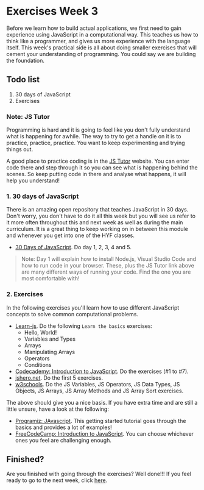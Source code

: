 # Exercises Week 3

Before we learn how to build actual applications, we first need to gain experience using JavaScript in a computational way. This teaches us how to think like a programmer, and gives us more experience with the language itself. This week's practical side is all about doing smaller exercises that will cement your understanding of programming. You could say we are building the foundation.

## Todo list

1. 30 days of JavaScript
2. Exercises

### Note: JS Tutor

Programming is hard and it is going to feel like you don't fully understand what is happening for awhile. The way to try to get a handle on it is to practice, practice, practice. You want to keep experimenting and trying things out.

A good place to practice coding is in the [JS Tutor](http://pythontutor.com/javascript.html#mode=edit) website. You can enter code there and step through it so you can see what is happening behind the scenes. So keep putting code in there and analyse what happens, it will help you understand!

### 1. 30 days of JavaScript

There is an amazing open repository that teaches JavaScript in 30 days. Don't worry, you don't have to do it all this week but you will see us refer to it more often throughout this and next week as well as during the main curriculum. It is a great thing to keep working on in between this module and whenever you get into one of the HYF classes.

- [30 Days of JavaScript](https://github.com/Asabeneh/30-Days-Of-JavaScript/blob/master/readMe.md). Do day 1, 2, 3, 4 and 5.

> Note: Day 1 will explain how to install Node.js, Visual Studio Code and how to run code in your browser. These, plus the JS Tutor link above are many different ways of running your code. Find the one you are most comfortable with!

### 2. Exercises

In the following exercises you'll learn how to use different JavaScript concepts to solve common computational problems.

- [Learn-js](https://www.learn-js.org/). Do the following `Learn the basics` exercises:
  - Hello, World!
  - Variables and Types
  - Arrays
  - Manipulating Arrays
  - Operators
  - Conditions
- [Codecademy: Introduction to JavaScript](https://www.codecademy.com/learn/introduction-to-javascript/modules/learn-javascript-introduction). Do the exercises (#1 to #7).
- [jshero.net](https://www.jshero.net/en/success.html). Do the first 5 exercises.
- [w3schools](https://www.w3schools.com/js/exercise_js.asp). Do the JS Variables, JS Operators, JS Data Types, JS Objects, JS Arrays, JS Array Methods and JS Array Sort exercises. 

The above should give you a nice basis. If you have extra time and are still a little unsure, have a look at the following:

- [Programiz: JAvascript](https://www.programiz.com/javascript/get-started). This getting started tutorial goes through the basics and provides a lot of examples!
- [FreeCodeCamp: Introduction to JavaScript](https://learn.freecodecamp.org/javascript-algorithms-and-data-structures/basic-javascript). You can choose whichever ones you feel are challenging enough.


## Finished?

Are you finished with going through the exercises? Well done!!! If you feel ready to go to the next week, click [here](../Week4/README.md).
